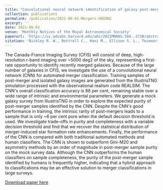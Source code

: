 ```yaml
---
title: "Convolutional neural network identification of galaxy post-mergers in UNIONS using IllustrisTNG"
collection: publications
permalink: /publication/2021-06-01-Mergers-UNIONS
excerpt: ''
date: 2021-06-01
venue: 'Monthly Notices of the Royal Astronomical Society'
paperurl: 'https://ui.adsabs.harvard.edu/abs/2021MNRAS.504..372B/abstract'
citation: 'Bickley R. W., Bottrell C., Hani M., Ellison S. L., Teimoorinia H., Yi K. M., <b>Wilkinson S.</b>, Gwyn S., and Hudson M. J. (2021). Convolutional neural network identification of galaxy post-mergers in UNIONS using IllustrisTNG. <i>MNRAS</i>. 504, 372-392'
---
```

The Canada-France Imaging Survey (CFIS) will consist of deep, high-resolution r-band imaging over ~5000 deg2 of the sky, representing a first-rate opportunity to identify recently merged galaxies. Because of the large number of galaxies in CFIS, we investigate the use of a convolutional neural network (CNN) for automated merger classification. Training samples of post-merger and isolated galaxy images are generated from the IllustrisTNG simulation processed with the observational realism code REALSIM. The CNN's overall classification accuracy is 88 per cent, remaining stable over a wide range of intrinsic and environmental parameters. We generate a mock galaxy survey from IllustrisTNG in order to explore the expected purity of post-merger samples identified by the CNN. Despite the CNN's good performance in training, the intrinsic rarity of post-mergers leads to a sample that is only ~6 per cent pure when the default decision threshold is used. We investigate trade-offs in purity and completeness with a variable decision threshold and find that we recover the statistical distribution of merger-induced star formation rate enhancements. Finally, the performance of the CNN is compared with both traditional automated methods and human classifiers. The CNN is shown to outperform Gini-M20 and asymmetry methods by an order of magnitude in post-merger sample purity on the mock survey data. Although the CNN outperforms the human classifiers on sample completeness, the purity of the post-merger sample identified by humans is frequently higher, indicating that a hybrid approach to classifications may be an effective solution to merger classifications in large surveys.

[Download paper here](https://ui.adsabs.harvard.edu/abs/2021MNRAS.504..372B/abstract)